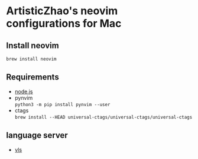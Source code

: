# ArtisticZhao's neovim configurations for Mac

## Install neovim
```
brew install neovim
```

## Requirements

- [node.js](https://nodejs.org/en/)
- pynvim  
  `python3 -m pip install pynvim --user`
- ctags  
  `brew install --HEAD universal-ctags/universal-ctags/universal-ctags`

## language server

- [vls](https://github.com/sthenic/vls)
